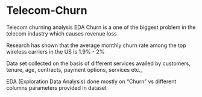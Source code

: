 # Telecom-Churn
Telecom churning analysis EDA
Churn is a one of the biggest problem in the telecom industry which causes revenue loss

Research has shown that the average monthly churn rate among the top wireless carriers in the US is 1.9% - 2%

Data set collected on the basis of different services availed by customers, tenure, age, contracts, payment options, services etc.,

EDA (Exploration Data Analysis) done mostly on “Churn” vs different columns parameters provided in dataset

